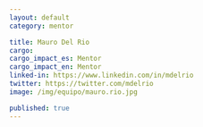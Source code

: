 ```yaml
---
layout: default
category: mentor

title: Mauro Del Rio
cargo:
cargo_impact_es: Mentor
cargo_impact_en: Mentor
linked-in: https://www.linkedin.com/in/mdelrio
twitter: https://twitter.com/mdelrio
image: /img/equipo/mauro.rio.jpg

published: true
---
```


